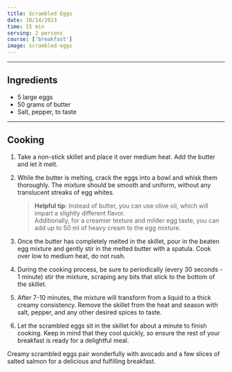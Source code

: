 ```yaml
---
title: Scrambled Eggs
date: 10/14/2023
time: 15 min
serving: 2 persons
course: ['breakfast']
image: scrambled-eggs
---
```


---

## Ingredients

- 5 large eggs
- 50 grams of butter
- Salt, pepper, to taste

---

## Cooking

1. Take a non-stick skillet and place it over medium heat. Add the butter and let it melt.

2. While the butter is melting, crack the eggs into a bowl and whisk them thoroughly.
   The mixture should be smooth and uniform, without any translucent streaks of egg whites.

   > **Helpful tip**: Instead of butter, you can use olive oil, which will impart a slightly different flavor.  
   > Additionally, for a creamier texture and milder egg taste, you can add up to 50 ml of heavy cream to the egg mixture.

3. Once the butter has completely melted in the skillet, pour in the beaten egg mixture and gently stir in the melted butter with a spatula.
   Cook over low to medium heat, do not rush.

4. During the cooking process, be sure to periodically (every 30 seconds - 1 minute) stir the mixture,
   scraping any bits that stick to the bottom of the skillet.

5. After 7-10 minutes, the mixture will transform from a liquid to a thick creamy consistency.
   Remove the skillet from the heat and season with salt, pepper, and any other desired spices to taste.

6. Let the scrambled eggs sit in the skillet for about a minute to finish cooking.
   Keep in mind that they cool quickly, so ensure the rest of your breakfast is ready for a delightful meal.

Creamy scrambled eggs pair wonderfully with avocado and a few slices of salted salmon for a delicious and fulfilling breakfast.
